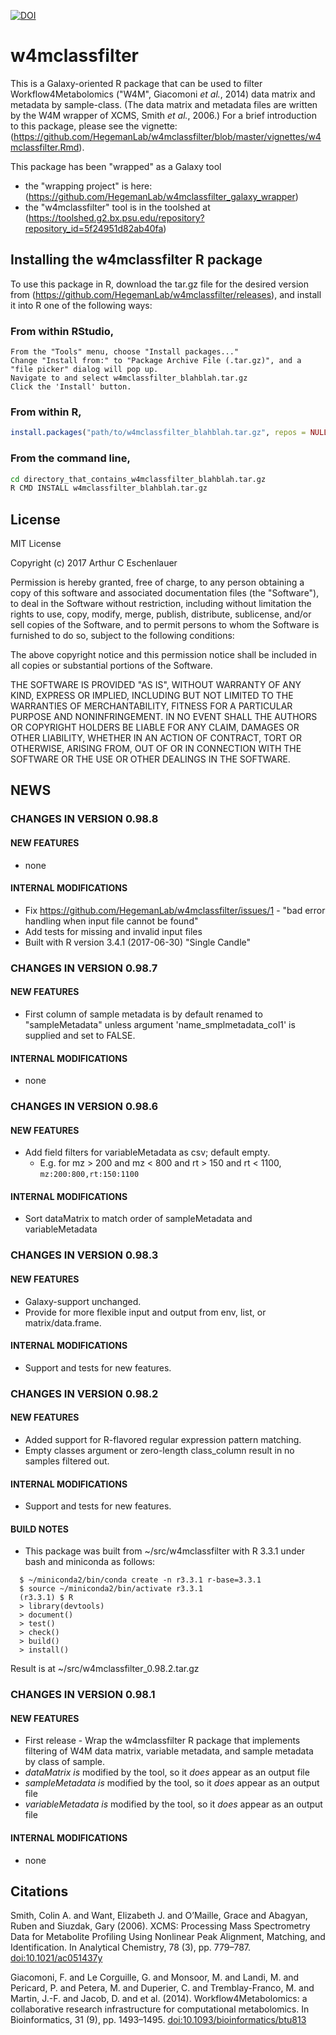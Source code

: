[![DOI](https://zenodo.org/badge/89879581.svg)](https://zenodo.org/badge/latestdoi/89879581)

# w4mclassfilter

This is a Galaxy-oriented R package that can be used to filter Workflow4Metabolomics ("W4M", Giacomoni *et al.*, 2014) data matrix and metadata by sample-class.
(The data matrix and metadata files are written by the W4M wrapper of XCMS, Smith *et al.*, 2006.)
For a brief introduction to this package, please see the vignette: (https://github.com/HegemanLab/w4mclassfilter/blob/master/vignettes/w4mclassfilter.Rmd).

This package has been "wrapped" as a Galaxy tool
  - the "wrapping project" is here: (https://github.com/HegemanLab/w4mclassfilter_galaxy_wrapper)
  - the "w4mclassfilter" tool is in the toolshed at (https://toolshed.g2.bx.psu.edu/repository?repository_id=5f24951d82ab40fa)

## Installing the w4mclassfilter R package

To use this package in R, download the tar.gz file for the desired version from (https://github.com/HegemanLab/w4mclassfilter/releases), and install it into R one of the following ways:

### From within RStudio, 

```
From the "Tools" menu, choose "Install packages..."
Change "Install from:" to "Package Archive File (.tar.gz)", and a "file picker" dialog will pop up.
Navigate to and select w4mclassfilter_blahblah.tar.gz
Click the 'Install' button.
```

### From within R,

```r
install.packages("path/to/w4mclassfilter_blahblah.tar.gz", repos = NULL, type="source")
```

### From the command line,

```bash
cd directory_that_contains_w4mclassfilter_blahblah.tar.gz
R CMD INSTALL w4mclassfilter_blahblah.tar.gz
```

## License

MIT License

Copyright (c) 2017 Arthur C Eschenlauer

Permission is hereby granted, free of charge, to any person obtaining a copy
of this software and associated documentation files (the "Software"), to deal
in the Software without restriction, including without limitation the rights
to use, copy, modify, merge, publish, distribute, sublicense, and/or sell
copies of the Software, and to permit persons to whom the Software is
furnished to do so, subject to the following conditions:

The above copyright notice and this permission notice shall be included in all
copies or substantial portions of the Software.

THE SOFTWARE IS PROVIDED "AS IS", WITHOUT WARRANTY OF ANY KIND, EXPRESS OR
IMPLIED, INCLUDING BUT NOT LIMITED TO THE WARRANTIES OF MERCHANTABILITY,
FITNESS FOR A PARTICULAR PURPOSE AND NONINFRINGEMENT. IN NO EVENT SHALL THE
AUTHORS OR COPYRIGHT HOLDERS BE LIABLE FOR ANY CLAIM, DAMAGES OR OTHER
LIABILITY, WHETHER IN AN ACTION OF CONTRACT, TORT OR OTHERWISE, ARISING FROM,
OUT OF OR IN CONNECTION WITH THE SOFTWARE OR THE USE OR OTHER DEALINGS IN THE
SOFTWARE.

## NEWS

### CHANGES IN VERSION 0.98.8

#### NEW FEATURES

* none

#### INTERNAL MODIFICATIONS

* Fix https://github.com/HegemanLab/w4mclassfilter/issues/1 -
  "bad error handling when input file cannot be found"
* Add tests for missing and invalid input files
* Built with R version 3.4.1 (2017-06-30) "Single Candle"

### CHANGES IN VERSION 0.98.7

#### NEW FEATURES

* First column of sample metadata is by default renamed to "sampleMetadata" unless 
  argument 'name_smplmetadata_col1' is supplied and set to FALSE.

#### INTERNAL MODIFICATIONS

* none

### CHANGES IN VERSION 0.98.6

#### NEW FEATURES

* Add field filters for variableMetadata as csv; default empty.
  - E.g. for mz &gt; 200 and mz &lt; 800 and rt &gt; 150 and rt &lt; 1100,
    `mz:200:800,rt:150:1100`

#### INTERNAL MODIFICATIONS

* Sort dataMatrix to match order of sampleMetadata and variableMetadata


### CHANGES IN VERSION 0.98.3

#### NEW FEATURES

* Galaxy-support unchanged.
* Provide for more flexible input and output from env, list, or matrix/data.frame. 

#### INTERNAL MODIFICATIONS

* Support and tests for new features.


### CHANGES IN VERSION 0.98.2

#### NEW FEATURES

* Added support for R-flavored regular expression pattern matching.
* Empty classes argument or zero-length class\_column result in no samples filtered out. 

#### INTERNAL MODIFICATIONS

* Support and tests for new features.

#### BUILD NOTES

* This package was built from ~/src/w4mclassfilter with R 3.3.1 under bash and miniconda as follows:

```
  $ ~/miniconda2/bin/conda create -n r3.3.1 r-base=3.3.1
  $ source ~/miniconda2/bin/activate r3.3.1
  (r3.3.1) $ R
  > library(devtools)
  > document()
  > test()
  > check()
  > build()
  > install()

```

Result is at ~/src/w4mclassfilter\_0.98.2.tar.gz

### CHANGES IN VERSION 0.98.1

#### NEW FEATURES

* First release - Wrap the w4mclassfilter R package that implements filtering of W4M data matrix, variable metadata, and sample metadata by class of sample.
* *dataMatrix* *is* modified by the tool, so it *does* appear as an output file
* *sampleMetadata* *is* modified by the tool, so it *does* appear as an output file
* *variableMetadata* *is* modified by the tool, so it *does* appear as an output file

#### INTERNAL MODIFICATIONS

* none

## Citations

Smith, Colin A. and Want, Elizabeth J. and O’Maille, Grace and Abagyan, Ruben and Siuzdak, Gary (2006). XCMS: Processing Mass Spectrometry Data for Metabolite Profiling Using Nonlinear Peak Alignment, Matching, and Identification. In Analytical Chemistry, 78 (3), pp. 779–787. [doi:10.1021/ac051437y](http://dx.doi.org/10.1021/ac051437y)

Giacomoni, F. and Le Corguille, G. and Monsoor, M. and Landi, M. and Pericard, P. and Petera, M. and Duperier, C. and Tremblay-Franco, M. and Martin, J.-F. and Jacob, D. and et al. (2014). Workflow4Metabolomics: a collaborative research infrastructure for computational metabolomics. In Bioinformatics, 31 (9), pp. 1493–1495. [doi:10.1093/bioinformatics/btu813](http://dx.doi.org/10.1093/bioinformatics/btu813)

